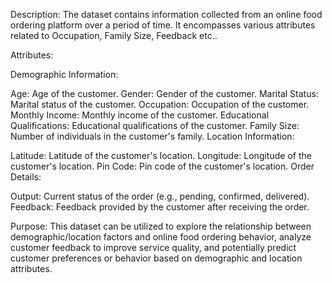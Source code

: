 Description:
The dataset contains information collected from an online food ordering platform over a period of time. It encompasses various attributes related to Occupation, Family Size, Feedback etc..

Attributes:

Demographic Information:

Age: Age of the customer.
Gender: Gender of the customer.
Marital Status: Marital status of the customer.
Occupation: Occupation of the customer.
Monthly Income: Monthly income of the customer.
Educational Qualifications: Educational qualifications of the customer.
Family Size: Number of individuals in the customer's family.
Location Information:

Latitude: Latitude of the customer's location.
Longitude: Longitude of the customer's location.
Pin Code: Pin code of the customer's location.
Order Details:

Output: Current status of the order (e.g., pending, confirmed, delivered).
Feedback: Feedback provided by the customer after receiving the order.

Purpose:
This dataset can be utilized to explore the relationship between demographic/location factors and online food ordering behavior, analyze customer feedback to improve service quality, and potentially predict customer 
preferences or behavior based on demographic and location attributes.

